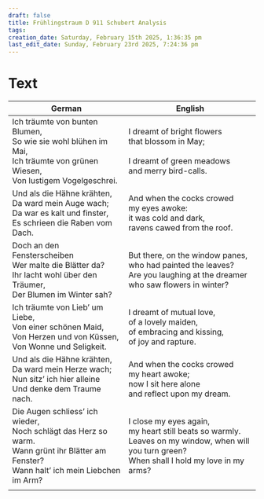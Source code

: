 ```yaml
---
draft: false
title: Frühlingstraum D 911 Schubert Analysis
tags:
creation_date: Saturday, February 15th 2025, 1:36:35 pm
last_edit_date: Sunday, February 23rd 2025, 7:24:36 pm
---
```


# Text

| German                                                                                                                                          | English                                                                                                                                              |
| ----------------------------------------------------------------------------------------------------------------------------------------------- | ---------------------------------------------------------------------------------------------------------------------------------------------------- |
| Ich träumte von bunten Blumen,  <br>So wie sie wohl blühen im Mai,  <br>Ich träumte von grünen Wiesen,  <br>Von lustigem Vogelgeschrei.         | I dreamt of bright flowers<br>that blossom in May;<br><br>I dreamt of green meadows<br>and merry bird-calls.                                         |
| Und als die Hähne krähten,  <br>Da ward mein Auge wach;  <br>Da war es kalt und finster,  <br>Es schrieen die Raben vom Dach.                   | And when the cocks crowed<br>my eyes awoke:<br>it was cold and dark,<br>ravens cawed from the roof.                                                  |
| Doch an den Fensterscheiben<br>Wer malte die Blätter da?<br>Ihr lacht wohl über den Träumer,<br>Der Blumen im Winter sah?                       | But there, on the window panes,<br>who had painted the leaves?<br>Are you laughing at the dreamer<br>who saw flowers in winter?                      |
| Ich träumte von Lieb’ um Liebe,<br>Von einer schönen Maid,<br>Von Herzen und von Küssen,<br>Von Wonne und Seligkeit.                            | I dreamt of mutual love,<br>of a lovely maiden,<br>of embracing and kissing,<br>of joy and rapture.                                                  |
| Und als die Hähne krähten,<br>Da ward mein Herze wach;<br>Nun sitz’ ich hier alleine<br>Und denke dem Traume nach.<br>                          | And when the cocks crowed<br>my heart awoke;<br>now I sit here alone<br>and reflect upon my dream.                                                   |
| Die Augen schliess’ ich wieder,<br>Noch schlägt das Herz so warm.<br>Wann grünt ihr Blätter am Fenster?<br>Wann halt’ ich mein Liebchen im Arm? | I close my eyes again,<br>my heart still beats so warmly.<br>Leaves on my window, when will you turn green?<br>When shall I hold my love in my arms? |
|                                                                                                                                                 |                                                                                                                                                      |
